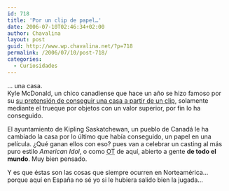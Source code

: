 ```yaml
---
id: 718
title: 'Por un clip de papel…'
date: 2006-07-10T02:46:34+02:00
author: Chavalina
layout: post
guid: http://www.wp.chavalina.net/?p=718
permalink: /2006/07/10/post-718/
categories:
  - Curiosidades
---
```

… una casa.  
Kyle McDonald, un chico canadiense que hace un a&ntilde;o se hizo famoso por su <a href="http://oneredpaperclip.blogspot.com/" target="_blank">su pretensión de conseguir una casa a partir de un clip</a>, solamente mediante el trueque por objetos con un valor superior, por fin lo ha conseguido. 

El ayuntamiento de Kipling Saskatchewan, un pueblo de Canadá le ha cambiado la casa por lo último que había conseguido, un papel en una película. &iquest;Qué ganan ellos con eso? pues van a celebrar un casting al más puro estilo <em lang="en">American Idol</em>, o como <acronym title="Operación Tru&ntilde;o, digo, Triunfo">OT</acronym> de aquí, abierto a gente **de todo el mundo**. Muy bien pensado.

Y es que éstas son las cosas que siempre ocurren en Norteamérica… porque aquí en Espa&ntilde;a no sé yo si le hubiera salido bien la jugada…